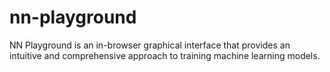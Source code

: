 # nn-playground
NN Playground is an in-browser graphical interface that provides an intuitive and comprehensive approach to training machine learning models.
